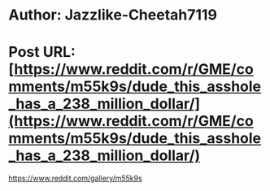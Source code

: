 # Author: Jazzlike-Cheetah7119
# Post URL: [https://www.reddit.com/r/GME/comments/m55k9s/dude_this_asshole_has_a_238_million_dollar/](https://www.reddit.com/r/GME/comments/m55k9s/dude_this_asshole_has_a_238_million_dollar/)


https://www.reddit.com/gallery/m55k9s